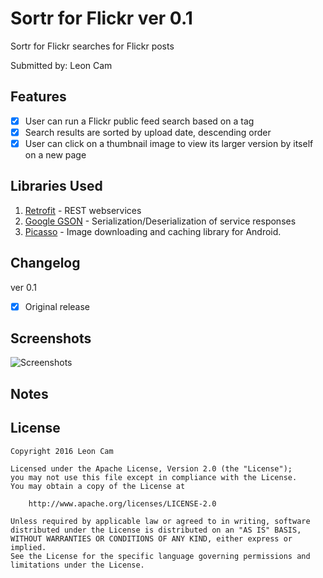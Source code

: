 # Sortr for Flickr ver 0.1

Sortr for Flickr searches for Flickr posts

Submitted by: Leon Cam

## Features

* [x] User can run a Flickr public feed search based on a tag
* [x] Search results are sorted by upload date, descending order
* [x] User can click on a thumbnail image to view its larger version by itself on a new page

## Libraries Used

1. [Retrofit](http://github.com/square/retrofit) - REST webservices
2. [Google GSON](https://github.com/google/gson) - Serialization/Deserialization of service responses
3. [Picasso](http://square.github.io/picasso/) - Image downloading and caching library for Android.

## Changelog

ver 0.1
* [x] Original release

## Screenshots

<img src='http://i.imgur.com/3lEHXqt.png' title='Screenshots' width='' alt='Screenshots' />

## Notes

## License

    Copyright 2016 Leon Cam

    Licensed under the Apache License, Version 2.0 (the "License");
    you may not use this file except in compliance with the License.
    You may obtain a copy of the License at

        http://www.apache.org/licenses/LICENSE-2.0

    Unless required by applicable law or agreed to in writing, software
    distributed under the License is distributed on an "AS IS" BASIS,
    WITHOUT WARRANTIES OR CONDITIONS OF ANY KIND, either express or implied.
    See the License for the specific language governing permissions and
    limitations under the License.
